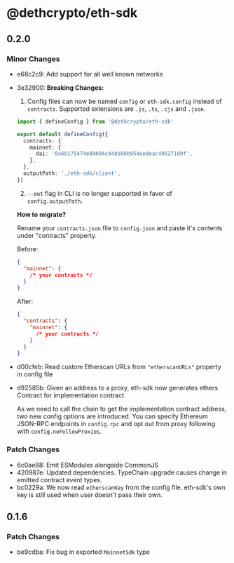 # @dethcrypto/eth-sdk

## 0.2.0

### Minor Changes

- e68c2c9: Add support for all well known networks
- 3e32900: **Breaking Changes:**

  1. Config files can now be named `config` or `eth-sdk.config` instead of `contracts`. Supported extensions are `.js`,
     `.ts`, `.cjs` and `.json`.

  ```ts
  import { defineConfig } from '@dethcrypto/eth-sdk'

  export default defineConfig({
    contracts: {
      mainnet: {
        dai: '0x6b175474e89094c44da98b954eedeac495271d0f',
      },
    },
    outputPath: './eth-sdk/client',
  })
  ```

  2. `--out` flag in CLI is no longer supported in favor of `config.outputPath`.

  **How to migrate?**

  Rename your `contracts.json` file to `config.json` and paste it's contents under "contracts" property.

  Before:

  ```json
  {
    "mainnet": {
      /* your contracts */
    }
  }
  ```

  After:

  ```json
  {
    "contracts": {
      "mainnet": {
        /* your contracts */
      }
    }
  }
  ```

- d00cfeb: Read custom Etherscan URLs from `"etherscanURLs"` property in config file
- d92585b: Given an address to a proxy, eth-sdk now generates ethers Contract for implementation contract

  As we need to call the chain to get the implementation contract address, two new config options are introduced. You
  can specify Ethereum JSON-RPC endpoints in `config.rpc` and opt out from proxy following with
  `config.noFollowProxies`.

### Patch Changes

- 6c0ae88: Emit ESModules alongside CommonJS
- 420987e: Updated dependencies. TypeChain upgrade causes change in emitted contract event types.
- bc0229a: We now read `etherscanKey` from the config file. eth-sdk's own key is still used when user doesn't pass their
  own.

## 0.1.6

### Patch Changes

- be9cdba: Fix bug in exported `MainnetSdk` type
